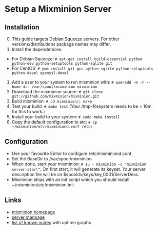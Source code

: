 # Setup a Mixminion Server

## Installation

0. This guide targets Debian Squeeze servers. For other versions/distributions package names may differ.
1. Install the dependencies. 
* For Debian Squeeze: `# apt-get install build-essential python python-dev python-setuptools python-sqlite git`
* For CentOS: `# yum install git gcc python-sqlite python-setuptools python-devel openssl-devel`
1. Add a user to your system to run mixminion with: `# useradd -m -r --home-dir /var/spool/mixminion mixminion`
2. Download the mixminion source: `# git clone git://github.com/mixminion/mixminion.git`
3. Build mixminion: `# cd mixminion/; make`
4. Test your build: `# make test` (Your /tmp-filesystem needs to be > 16m for this to work.)
5. Install your build to your system: `# sudo make install`
6. Copy the default configuration to etc: `# cp ~/mixminion/etc/mixminiond.conf /etc/`

## Configuration

* Use your favourite Editor to configure /etc/mixminiond.conf
* Set the BaseDir to /var/spool/mixminion
* When done, start your mixminion: `# su - mixminion -c "mixminion server-start"`. On first start, it will generate its keyset. Your server description file will be on $spooldir/keys/key_0001/ServerDesc.
* Mixminion ships with an init script which you should install: ~/mixminion/etc/mixminion.init

## Links

* [mixminion homepage](http://mixminion.net/)
* [server manpage](http://mixminion.net/manpages/mixminiond.8.txt)
* [list of known nodes](http://www.noreply.org/mixminion-nodes/) with uptime graphs
